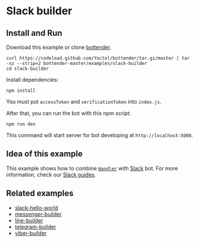 # Slack builder

## Install and Run

Download this example or clone [bottender](https://github.com/Yoctol/bottender).

```
curl https://codeload.github.com/Yoctol/bottender/tar.gz/master | tar -xz --strip=2 bottender-master/examples/slack-builder
cd slack-builder
```

Install dependencies:

```
npm install
```

You must put `accessToken` and `verificationToken` into `index.js`.

After that, you can run the bot with this npm script:

```
npm run dev
```

This command will start server for bot developing at `http://localhost:5000`.

## Idea of this example

This example shows how to combine
[`Handler`](https://bottender.js.org/docs/APIReference-Handler) with
[Slack](https://slack.com/) bot.
For more information, check our [Slack guides](https://bottender.js.org/docs/Platforms-Slack).

## Related examples

- [slack-hello-world](../slack-hello-world)
- [messenger-builder](../messenger-builder)
- [line-builder](../line-builder)
- [telegram-builder](../telegram-builder)
- [viber-builder](../viber-builder)
